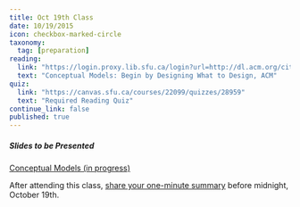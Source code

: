 ```yaml
---
title: Oct 19th Class
date: 10/19/2015
icon: checkbox-marked-circle
taxonomy:
  tag: [preparation]
reading:
  link: "https://login.proxy.lib.sfu.ca/login?url=http://dl.acm.org/citation.cfm?id=503355.503366&coll=DL&dl=ACM&CFID=521069893&CFTOKEN=17492962"
  text: "Conceptual Models: Begin by Designing What to Design, ACM"
quiz:
  link: "https://canvas.sfu.ca/courses/22099/quizzes/28959"
  text: "Required Reading Quiz"
continue_link: false
published: true
---
```


##### Slides to be Presented
[Conceptual Models (in progress)](http://slides.com/paulhibbitts/cmpt-363-153-conceptual-models#/)

After attending this class, [share your one-minute summary](https://canvas.sfu.ca/courses/22099/discussion_topics/382630) before midnight, October 19th.
